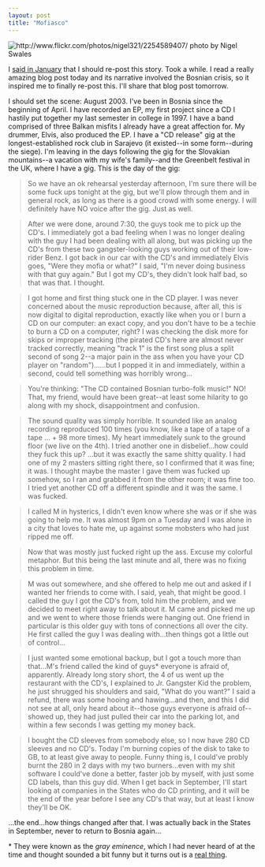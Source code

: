 ```yaml
---
layout: post
title: "Mofiasco"
---
```


<img src="http://farm3.static.flickr.com/2355/2254589407_4160be1ea0.jpg" title="http://www.flickr.com/photos/nigel321/2254589407/ photo by Nigel Swales">

I [said in January](/2011/01/24/reamericana/) that I should re-post this story. Took a while. I read a really amazing blog post today and its narrative involved the Bosnian crisis, so it inspired me to finally re-post this. I'll share that blog post tomorrow.

I should set the scene: August 2003. I've been in Bosnia since the beginning of April. I have recorded an EP, my first project since a CD I hastily put together my last semester in college in 1997. I have a band comprised of three Balkan misfits I already have a great affection for. My drummer, Elvis, also produced the EP. I have a "CD release" gig at the longest-established rock club in Sarajevo (it existed--in some form--during the siege). I'm leaving in the days following the gig for the Slovakian mountains--a vacation with my wife's family--and the Greenbelt festival in the UK, where I have a gig. This is the day of the gig:

> So we have an ok rehearsal yesterday afternoon, I'm sure there will be some fuck ups tonight at the gig, but we'll plow through them and in general rock, as long as there is a good crowd with some energy. I will definitely have NO voice after the gig. Just as well.

> After we were done, around 7:30, the guys took me to pick up the CD's. I immediately got a bad feeling when I was no longer dealing with the guy I had been dealing with all along, but was picking up the CD's from these two gangster-looking guys working out of their low-rider Benz. I got back in our car with the CD's and immediately Elvis goes, "Were they mofia or what?" I said, "I'm never doing business with that guy again." But I got my CD's, they didn't look half bad, so that was that. I thought.

> I got home and first thing stuck one in the CD player. I was never concerned about the music reproduction because, after all, this is now digital to digital reproduction, exactly like when you or I burn a CD on our computer: an exact copy, and you don't have to be a techie to burn a CD on a computer, right? I was checking the disk more for skips or improper tracking (the pirated CD's here are almost never tracked correctly, meaning "track 1" is the first song plus a split second of song 2--a major pain in the ass when you have your CD player on "random")......but I popped it in and immediately, within a second, could tell something was horribly wrong...

> You're thinking: "The CD contained Bosnian turbo-folk music!" NO! That, my friend, would have been great--at least some hilarity to go along with my shock, disappointment and confusion.

> The sound quality was simply horrible. It sounded like an analog recording reproduced 100 times (you know, like a tape of a tape of a tape ... + 98 more times). My heart immediately sunk to the ground floor (we live on the 4th). I tried another one in disbelief...how could they fuck this up? ...but it was exactly the same shitty quality. I had one of my 2 masters sitting right there, so I confirmed that it was fine; it was. I thought maybe the master I gave them was fucked up somehow, so I ran and grabbed it from the other room; it was fine too. I tried yet another CD off a different spindle and it was the same. I was fucked.

> I called M in hysterics, I didn't even know where she was or if she was going to help me. It was almost 9pm on a Tuesday and I was alone in a city that loves to hate me, up against some mobsters who had just ripped me off.

> Now that was mostly just fucked right up the ass. Excuse my colorful metaphor. But this being the last minute and all, there was no fixing this problem in time.

> M was out somewhere, and she offered to help me out and asked if I wanted her friends to come with. I said, yeah, that might be good. I called the guy I got the CD's from, told him the problem, and we decided to meet right away to talk about it. M came and picked me up and we went to where those friends were hanging out. One friend in particular is this older guy with tons of connections all over the city. He first called the guy I was dealing with...then things got a little out of control...

> I just wanted some emotional backup, but I got a touch more than that...M's friend called the kind of guys* everyone is afraid of, apparently. Already long story short, the 4 of us went up the restaurant with the CD's, I explained to Jr. Gangster Kid the problem, he just shrugged his shoulders and said, "What do you want?" I said a refund, there was some hooing and hawing...and then, and this I did not see at all, only heard about it--those guys everyone is afraid of--showed up, they had just pulled their car into the parking lot, and within a few seconds I was getting my money back.

> I bought the CD sleeves from somebody else, so I now have 280 CD sleeves and no CD's. Today I'm burning copies of the disk to take to GB, to at least give away to people. Funny thing is, I could've probly burnt the 280 in 2 days with my two burners...even with my shit software I could've done a better, faster job by myself, with just some CD labels, than this guy did. When I get back in September, I'll start looking at companies in the States who do CD printing, and it will be the end of the year before I see any CD's that way, but at least I know they'll be OK.

...the end...how things changed after that. I was actually back in the States in September, never to return to Bosnia again...



<p class="postscript">* They were known as the <em>gray eminence</em>, which I had never heard of at the time and thought sounded a bit funny but it turns out is a <a href="http://en.wikipedia.org/wiki/%C3%89minence_grise">real thing</a>.</p>
